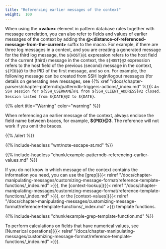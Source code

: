 ```yaml
---
title: "Referencing earlier messages of the context"
weight:  100
---
```

<!-- DISCLAIMER: This file is based on the syslog-ng Open Source Edition documentation https://github.com/balabit/syslog-ng-ose-guides/commit/2f4a52ee61d1ea9ad27cb4f3168b95408fddfdf2 and is used under the terms of The syslog-ng Open Source Edition Documentation License. The file has been modified by Axoflow. -->

When using the **\<value\>** element in pattern database rules together with message correlation, you can also refer to fields and values of earlier messages of the context by adding the **@\<distance-of-referenced-message-from-the-current\>** suffix to the macro. For example, if there are three log messages in a context, and you are creating a generated message for the third log message, the `${HOST}@1` expression refers to the host field of the current (third) message in the context, the `${HOST}@2` expression refers to the host field of the previous (second) message in the context, `${PID}@3` to the PID of the first message, and so on. For example, the following message can be created from SSH login/logout messages (for details on generating new messages, see {{% xref "/docs/chapter-parsers/chapter-patterndb/patterndb-triggers-actions/_index.md" %}}): `An SSH session for ${SSH_USERNAME}@1 from ${SSH_CLIENT_ADDRESS}@2 closed. Session lasted from ${DATE}@2 to ${DATE}`.

{{% alert title="Warning" color="warning" %}}

When referencing an earlier message of the context, always enclose the field name between braces, for example, **${PID}@3**. The reference will not work if you omit the braces.

{{% /alert %}}

{{% include-headless "wnt/note-escape-at.md" %}}


{{% include-headless "chunk/example-patterndb-referencing-earlier-values.md" %}}


If you do not know in which message of the context contains the information you need, you can use the [grep]({{< relref "/docs/chapter-manipulating-messages/customizing-message-format/reference-template-functions/_index.md" >}}), the [context-lookup]({{< relref "/docs/chapter-manipulating-messages/customizing-message-format/reference-template-functions/_index.md" >}}), or the [context-values]({{< relref "/docs/chapter-manipulating-messages/customizing-message-format/reference-template-functions/_index.md" >}}) template functions.


{{% include-headless "chunk/example-grep-template-function.md" %}}


To perform calculations on fields that have numerical values, see [Numerical operations]({{< relref "/docs/chapter-manipulating-messages/customizing-message-format/reference-template-functions/_index.md" >}}).
